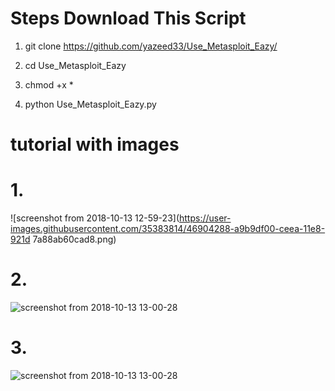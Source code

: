 # Steps Download This Script

1. git clone https://github.com/yazeed33/Use_Metasploit_Eazy/

2. cd Use_Metasploit_Eazy 

3. chmod +x *

4. python Use_Metasploit_Eazy.py

# tutorial with images

# 1.
![screenshot from 2018-10-13 12-59-23](https://user-images.githubusercontent.com/35383814/46904288-a9b9df00-ceea-11e8-921d
7a88ab60cad8.png)

# 2.
![screenshot from 2018-10-13 13-00-28](https://user-images.githubusercontent.com/35383814/46904340-2f3d8f00-ceeb-11e8-8b33-4fd92c027c87.png)

# 3.

![screenshot from 2018-10-13 13-00-28](https://user-images.githubusercontent.com/35383814/46904785-4f248100-cef2-11e8-828f-df6c38ad4047.png)
